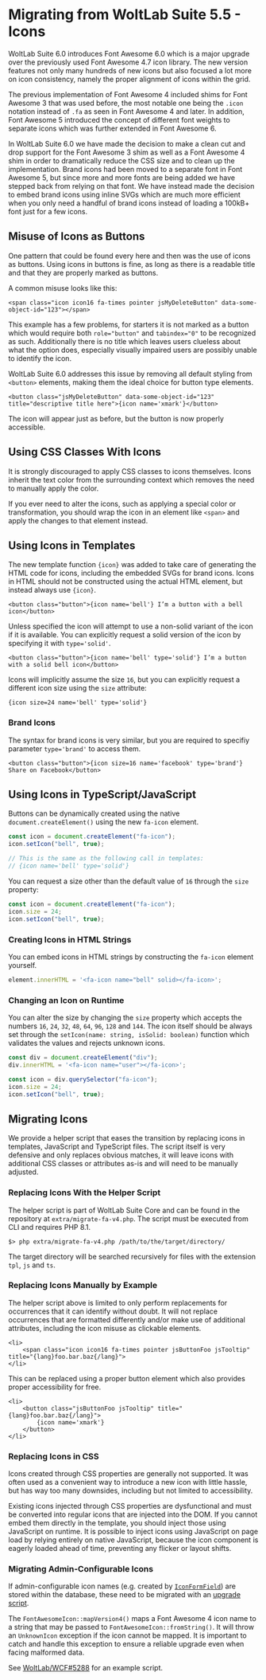 # Migrating from WoltLab Suite 5.5 - Icons

WoltLab Suite 6.0 introduces Font Awesome 6.0 which is a major upgrade over the previously used Font Awesome 4.7 icon library.
The new version features not only many hundreds of new icons but also focused a lot more on icon consistency, namely the proper alignment of icons within the grid.

The previous implementation of Font Awesome 4 included shims for Font Awesome 3 that was used before, the most notable one being the `.icon` notation instead of `.fa` as seen in Font Awesome 4 and later.
In addition, Font Awesome 5 introduced the concept of different font weights to separate icons which was further extended in Font Awesome 6.

In WoltLab Suite 6.0 we have made the decision to make a clean cut and drop support for the Font Awesome 3 shim as well as a Font Awesome 4 shim in order to dramatically reduce the CSS size and to clean up the implementation.
Brand icons had been moved to a separate font in Font Awesome 5, but since more and more fonts are being added we have stepped back from relying on that font.
We have instead made the decision to embed brand icons using inline SVGs which are much more efficient when you only need a handful of brand icons instead of loading a 100kB+ font just for a few icons.

## Misuse of Icons as Buttons

One pattern that could be found every here and then was the use of icons as buttons.
Using icons in buttons is fine, as long as there is a readable title and that they are properly marked as buttons.

A common misuse looks like this:

```smarty
<span class="icon icon16 fa-times pointer jsMyDeleteButton" data-some-object-id="123"></span>
```

This example has a few problems, for starters it is not marked as a button which would require both `role="button"` and `tabindex="0"` to be recognized as such.
Additionally there is no title which leaves users clueless about what the option does, especially visually impaired users are possibly unable to identify the icon.

WoltLab Suite 6.0 addresses this issue by removing all default styling from `<button>` elements, making them the ideal choice for button type elements.

```smarty
<button class="jsMyDeleteButton" data-some-object-id="123" title="descriptive title here">{icon name='xmark'}</button>
```

The icon will appear just as before, but the button is now properly accessible.

## Using CSS Classes With Icons

It is strongly discouraged to apply CSS classes to icons themselves.
Icons inherit the text color from the surrounding context which removes the need to manually apply the color.

If you ever need to alter the icons, such as applying a special color or transformation, you should wrap the icon in an element like `<span>` and apply the changes to that element instead.

## Using Icons in Templates

The new template function `{icon}` was added to take care of generating the HTML code for icons, including the embedded SVGs for brand icons.
Icons in HTML should not be constructed using the actual HTML element, but instead always use `{icon}`.

```smarty
<button class="button">{icon name='bell'} I’m a button with a bell icon</button>
```

Unless specified the icon will attempt to use a non-solid variant of the icon if it is available.
You can explicitly request a solid version of the icon by specifying it with `type='solid'`.

```smarty
<button class="button">{icon name='bell' type='solid'} I’m a button with a solid bell icon</button>
```

Icons will implicitly assume the size `16`, but you can explicitly request a different icon size using the `size` attribute:

```smarty
{icon size=24 name='bell' type='solid'}
```

### Brand Icons

The syntax for brand icons is very similar, but you are required to specifiy parameter `type='brand'` to access them.

```smarty
<button class="button">{icon size=16 name='facebook' type='brand'} Share on Facebook</button>
```

## Using Icons in TypeScript/JavaScript

Buttons can be dynamically created using the native `document.createElement()` using the new `fa-icon` element.

```ts
const icon = document.createElement("fa-icon");
icon.setIcon("bell", true);

// This is the same as the following call in templates:
// {icon name='bell' type='solid'}
```

You can request a size other than the default value of `16` through the `size` property:

```ts
const icon = document.createElement("fa-icon");
icon.size = 24;
icon.setIcon("bell", true);
```

### Creating Icons in HTML Strings

You can embed icons in HTML strings by constructing the `fa-icon` element yourself.

```ts
element.innerHTML = '<fa-icon name="bell" solid></fa-icon>';
```

### Changing an Icon on Runtime

You can alter the size by changing the `size` property which accepts the numbers `16`, `24`, `32`, `48`, `64`, `96`, `128` and `144`.
The icon itself should be always set through the `setIcon(name: string, isSolid: boolean)` function which validates the values and rejects unknown icons.

```ts
const div = document.createElement("div");
div.innerHTML = '<fa-icon name="user"></fa-icon>';

const icon = div.querySelector("fa-icon");
icon.size = 24;
icon.setIcon("bell", true);
```

## Migrating Icons

We provide a helper script that eases the transition by replacing icons in templates, JavaScript and TypeScript files.
The script itself is very defensive and only replaces obvious matches, it will leave icons with additional CSS classes or attributes as-is and will need to be manually adjusted.

### Replacing Icons With the Helper Script

The helper script is part of WoltLab Suite Core and can be found in the repository at `extra/migrate-fa-v4.php`.
The script must be executed from CLI and requires PHP 8.1.

```shell
$> php extra/migrate-fa-v4.php /path/to/the/target/directory/
```

The target directory will be searched recursively for files with the extension `tpl`, `js` and `ts`.

### Replacing Icons Manually by Example

The helper script above is limited to only perform replacements for occurrences that it can identify without doubt.
It will not replace occurrences that are formatted differently and/or make use of additional attributes, including the icon misuse as clickable elements.

```smarty
<li>
    <span class="icon icon16 fa-times pointer jsButtonFoo jsTooltip" title="{lang}foo.bar.baz{/lang}">
</li>
```

This can be replaced using a proper button element which also provides proper accessibility for free.

```smarty
<li>
    <button class="jsButtonFoo jsTooltip" title="{lang}foo.bar.baz{/lang}">
        {icon name='xmark'}
    </button>
</li>
```

### Replacing Icons in CSS

Icons created through CSS properties are generally not supported.
It was often used as a convenient way to introduce a new icon with little hassle, but has way too many downsides, including but not limited to accessibility.

Existing icons injected through CSS properties are dysfunctional and must be converted into regular icons that are injected into the DOM.
If you cannot embed them directly in the template, you should inject those using JavaScript on runtime.
It is possible to inject icons using JavaScript on page load by relying entirely on native JavaScript, because the icon component is eagerly loaded ahead of time, preventing any flicker or layout shifts.

### Migrating Admin-Configurable Icons

If admin-configurable icon names (e.g. created by [`IconFormField`](../../php/api/form_builder/form_fields.md#iconformfield)) are stored within the database, these need to be migrated with an [upgrade script](../../package/pip/script.md).

The `FontAwesomeIcon::mapVersion4()` maps a Font Awesome 4 icon name to a string that may be passed to `FontAwesomeIcon::fromString()`.
It will throw an `UnknownIcon` exception if the icon cannot be mapped.
It is important to catch and handle this exception to ensure a reliable upgrade even when facing malformed data.

See [WoltLab/WCF#5288](https://github.com/WoltLab/WCF/pull/5288) for an example script.
